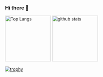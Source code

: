 ### Hi there 👋

<!--
**s-nozue/s-nozue** is a ✨ _special_ ✨ repository because its `README.md` (this file) appears on your GitHub profile.

Here are some ideas to get you started:

- 🔭 I’m currently working on ...
- 🌱 I’m currently learning ...
- 👯 I’m looking to collaborate on ...
- 🤔 I’m looking for help with ...
- 💬 Ask me about ...
- 📫 How to reach me: ...
- 😄 Pronouns: ...
- ⚡ Fun fact: ...
-->

<p align="left"> 
  <img alt="Top Langs" height="150px" src="https://github-readme-stats.vercel.app/api/top-langs/?username=s-nozue&layout=compact&show_icons=true&theme=onedark" />
  <img alt="github stats" height="150px" src="https://github-readme-stats.vercel.app/api?username=s-nozue&theme=onedark&show_icons=ture" />
</p>
 
[![trophy](https://github-profile-trophy.vercel.app/?username=s-nozue&theme=onedark&column=7)](https://github.com/ryo-ma/github-profile-trophy)
